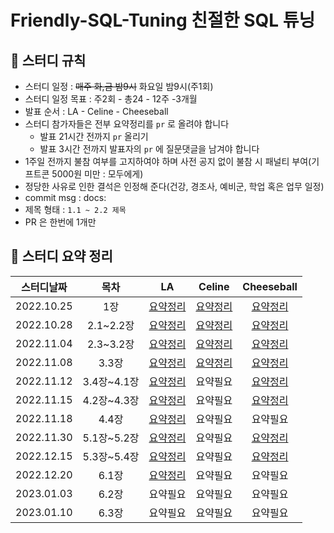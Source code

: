 # Friendly-SQL-Tuning 친절한 SQL 튜닝

## 📌 스터디 규칙
- 스터디 일정 : ~~매주 화,금 밤9시~~ 화요일 밤9시(주1회)
- 스터디 일정 목표 : 주2회 - 총24 - 12주 -3개월
- 발표 순서 : LA - Celine - Cheeseball
- 스터디 참가자들은 전부 요약정리를 `pr` 로 올려야 합니다
  - 발표 21시간 전까지 `pr` 올리기
  - 발표 3시간 전까지 발표자의 `pr` 에 질문댓글을 남겨야 합니다
- 1주일 전까지 불참 여부를 고지하여야 하며 사전 공지 없이 불참 시 패널티 부여(기프트콘 5000원 미만 : 모두에게)
- 정당한 사유로 인한 결석은 인정해 준다(건강, 경조사, 예비군, 학업 혹은 업무 일정)
- commit msg : docs:
- 제목 형태 : `1.1 ~ 2.2 제목`
- PR 은 한번에 1개만

## 📌 스터디 요약 정리
|   스터디날짜 |목차|LA|Celine|Cheeseball|
|:----------:|:--:|:---:|:------:|:----------:|
| 2022.10.25 |1장|[요약정리](https://github.com/Hoontudy/Friendly-SQL-Tuning/pull/1)|[요약정리](https://yerimearth.notion.site/1-SQL-I-O-633ffd25d66842d39e4ada4053c892b3)|[요약정리](https://velog.io/@yhlee9753/%EC%B9%9C%EC%A0%88%ED%95%9C-SQL-%ED%8A%9C%EB%8B%9D-1%EC%9E%A5-SQL-%EC%B2%98%EB%A6%AC-%EA%B3%BC%EC%A0%95%EA%B3%BC-IO)|
| 2022.10.28 |2.1~2.2장|[요약정리](https://github.com/Hoontudy/Friendly-SQL-Tuning/pull/7)|[요약정리](https://yerimearth.notion.site/2-694f2d3f06d3462a992902ab53ad7dd4)|[요약정리](https://velog.io/@yhlee9753/%EC%B9%9C%EC%A0%88%ED%95%9C-SQL-%ED%8A%9C%EB%8B%9D-2.12.2%EC%9E%A5-%EC%9D%B8%EB%8D%B1%EC%8A%A4-%EA%B8%B0%EB%B3%B8)|
| 2022.11.04 |2.3~3.2장|[요약정리](https://github.com/Hoontudy/Friendly-SQL-Tuning/pull/9)|[요약정리](https://github.com/Hoontudy/Friendly-SQL-Tuning/pull/11)|[요약정리](https://velog.io/@yhlee9753/%EC%B9%9C%EC%A0%88%ED%95%9C-SQL-%ED%8A%9C%EB%8B%9D-2.33.2%EC%9E%A5-%EC%9D%B8%EB%8D%B1%EC%8A%A4-%EA%B8%B0%EB%B3%B8-%ED%8A%9C%EB%8B%9D)|
| 2022.11.08 |3.3장|[요약정리](https://github.com/Hoontudy/Friendly-SQL-Tuning/pull/12)|[요약정리](https://github.com/Hoontudy/Friendly-SQL-Tuning/pull/11)|[요약정리](https://github.com/Hoontudy/Friendly-SQL-Tuning/pull/13)|
| 2022.11.12 |3.4장~4.1장|[요약정리](https://github.com/Hoontudy/Friendly-SQL-Tuning/pull/15)|요약필요|[요약정리](https://github.com/Hoontudy/Friendly-SQL-Tuning/pull/14)|
| 2022.11.15 |4.2장~4.3장|[요약정리](https://github.com/Hoontudy/Friendly-SQL-Tuning/pull/16)|요약필요|[요약정리](https://github.com/Hoontudy/Friendly-SQL-Tuning/pull/17)|
| 2022.11.18 |4.4장|[요약정리](https://github.com/Hoontudy/Friendly-SQL-Tuning/pull/19)|요약필요|요약필요|
| 2022.11.30 |5.1장~5.2장|[요약정리](https://github.com/Hoontudy/Friendly-SQL-Tuning/pull/21)|요약필요|[요약정리](https://velog.io/@yhlee9753/%EC%B9%9C%EC%A0%88%ED%95%9C-SQL-%ED%8A%9C%EB%8B%9D-5.15.2-%EC%86%8C%ED%8A%B8-%ED%8A%9C%EB%8B%9D)|
| 2022.12.15 |5.3장~5.4장|[요약정리](https://github.com/Hoontudy/Friendly-SQL-Tuning/pull/23)|요약필요|[요약정리](https://github.com/Hoontudy/Friendly-SQL-Tuning/pull/22)|
| 2022.12.20 |6.1장|[요약정리](https://github.com/Hoontudy/Friendly-SQL-Tuning/pull/24)|요약필요|요약필요|
| 2023.01.03 |6.2장|요약필요|요약필요|요약필요|
| 2023.01.10 |6.3장|요약필요|요약필요|요약필요|
